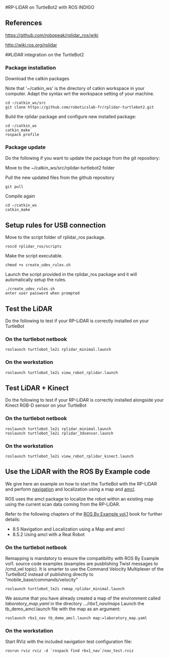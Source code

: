 #RP-LiDAR on TurtleBot2 with ROS INDIGO

## References

https://github.com/robopeak/rplidar_ros/wiki

http://wiki.ros.org/rplidar

##LiDAR integration on the TurtleBot2

### Package installation

Download the catkin packages

Note that '~/catkin_ws' is the directory of catkin workspace in your computer. Adapt the syntax wrt the workspace setting of your machine.

	cd ~/catkin_ws/src
	git clone https://github.com/roboticslab-fr/rplidar-turtlebot2.git

Build the rplidar package and configure new installed package:

	cd ~/catkin_ws
	catkin_make
	rospack profile
	
### Package update

Do the following if you want to update the package from the git repository:

Move to the ~/catkin_ws/src/rplidar-turtlebot2 folder

Pull the new updated files from the github repository

	git pull
	
Compile again

	cd ~/catkin_ws
	catkin_make

## Setup rules for USB connection

Move to the script folder of rplidar_ros package.

	roscd rplidar_ros/scripts
	
Make the script executable.

	chmod +x create_udev_rules.sh
	
Launch the script provided in the rplidar_ros package and it will automatically setup the rules.

	./create_udev_rules.sh
	enter user password when prompted

## Test the LiDAR

Do the following to test if your RP-LiDAR is correctly installed on your TurtleBot

### On the turtlebot netbook

	roslaunch turtlebot_le2i rplidar_minimal.launch
	
### On the workstation

	roslaunch turtlebot_le2i view_robot_rplidar.launch
	
## Test LiDAR + Kinect

Do the following to test if your RP-LiDAR is correctly installed alongside your Kinect RGB-D sensor on your TurtleBot

### On the turtlebot netbook

	roslaunch turtlebot_le2i rplidar_minimal.launch
	roslaunch turtlebot_le2i rplidar_3dsensor.launch
	
### On the workstation	

	roslaunch turtlebot_le2i view_robot_rplidar_kinect.launch

## Use the LiDAR with the ROS By Example code

We give here an example on how to start the TurtleBot with the RP-LiDAR and perform [navigation](http://wiki.ros.org/navigation/Tutorials/RobotSetup) and localization using a map and [amcl](http://wiki.ros.org/amcl).

ROS uses the amcl package to localize the robot within an existing map using the current scan data coming from the RP-LiDAR.

Refer to the following chapters of the [ROS By Example vol.1](http://www.lulu.com/shop/r-patrick-goebel/ros-by-example-indigo-volume-1/ebook/product-23032353.html)  book for further details:

- 8.5 Navigation and Localization using a Map and amcl
- 8.5.2 Using amcl with a Real Robot

### On the turtlebot netbook
Remapping is mandatory to ensure the compatibility with ROS By Example vol1. source code examples (examples are pusblishing Twist messages to /cmd_vel topic).
It is smarter to use the Command Velocity Multiplexer of the TurtleBot2 instead of publishing directly to
"mobile_base/commands/velocity"

	roslaunch turtlebot_le2i remap_rplidar_minimal.launch

We assume that you have already created a map of the environment called *laboratory_map.yaml* in the directory *.../rbx1_nav/maps*
Launch the tb_demo_amcl.launch file with the map as an argument:
	
	roslaunch rbx1_nav tb_demo_amcl.launch map:=laboratory_map.yaml
		
### On the workstation

Start RViz with the included navigation test configuration file:

	rosrun rviz rviz -d `rospack find rbx1_nav`/nav_test.rviz